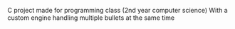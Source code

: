 C project made for programming class (2nd year computer science)
With a custom engine handling multiple bullets at the same time
